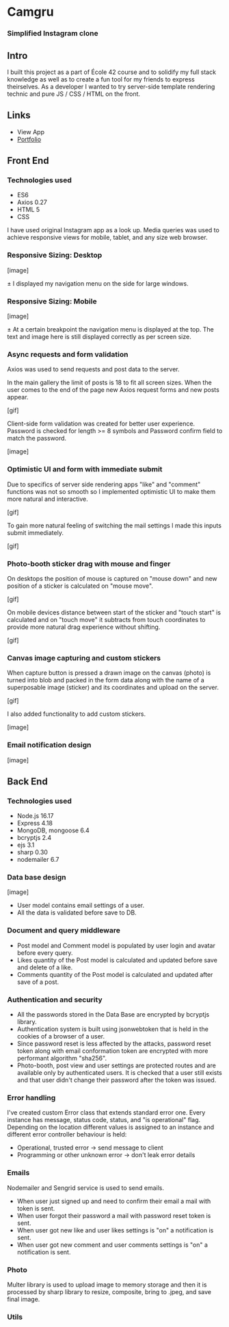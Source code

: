 # Camgru
### Simplified Instagram clone

## Intro
I built this project as a part of École 42 course and to solidify my full stack knowledge as well as to create a fun tool for my friends to express theirselves. As a developer I wanted to try server-side template rendering technic and pure JS / CSS / HTML on the front.

## Links
* View App
* [Portfolio](https://mitia-avadiaev.github.io/)

## Front End
### Technologies used
* ES6 
* Axios 0.27
* HTML 5
* CSS

I have used original Instagram app as a look up. Media queries was used to achieve responsive views for mobile, tablet, and any size web browser.  

### Responsive Sizing: Desktop
[image]

± I displayed my navigation menu on the side for large windows.

### Responsive Sizing: Mobile
[image]

± At a certain breakpoint the navigation menu is displayed at the top. The text and image here is still displayed correctly as per screen size.


### Async requests and form validation
Axios was used to send requests and post data to the server. 

In the main gallery the limit of posts is 18 to fit all screen sizes. When the user comes to the end of the page new Axios request forms and new posts appear. 

[gif]

Client-side form validation was created for better user experience. Password is checked for length >= 8 symbols and Password confirm field to match the password.

[image]

### Optimistic UI and form with immediate submit

Due to specifics of server side rendering apps "like" and "comment" functions was not so smooth so I implemented optimistic UI to make them more natural and interactive.

[gif]

To gain more natural feeling of switching the mail settings I made this inputs submit immediately.

[gif]

### Photo-booth sticker drag with mouse and finger

On desktops the position of mouse is captured on "mouse down" and new position of a sticker is calculated on "mouse move".

[gif]

On mobile devices distance between start of the sticker and "touch start" is calculated and on "touch move" it subtracts from touch coordinates to provide more natural drag experience without shifting.

[gif]

### Canvas image capturing and custom stickers

When capture button is pressed a drawn image on the canvas (photo) is turned into blob and packed in the form data along with the name of a superposable image (sticker) and its coordinates and upload on the server. 

[gif]

I also added functionality to add custom stickers. 

[image]

### Email notification design

[image]

## Back End 

### Technologies used
* Node.js 16.17
* Express 4.18
* MongoDB, mongoose 6.4
* bcryptjs 2.4
* ejs 3.1
* sharp 0.30
* nodemailer 6.7

### Data base design 

[image]

* User model contains email settings of a user.
* All the data is validated before save to DB.

### Document and query middleware
* Post model and Comment model is populated by user login and avatar before every query.
* Likes quantity of the Post model is calculated and updated before save and delete of a like.
* Comments quantity of the Post model is calculated and updated after save of a post. 
 
### Authentication and security
* All the passwords stored in the Data Base are encrypted by bcryptjs library.
* Authentication system is built using jsonwebtoken that is held in the cookies of a browser of a user. 
* Since password reset is less affected by the attacks, password reset token along with email conformation token are encrypted with more performant algorithm "sha256".
* Photo-booth, post view and user settings are protected routes and are available only by authenticated users. It is checked that a user still exists and that user didn't change their password after the token was issued.

### Error handling
I've created custom Error class that extends standard error one. Every instance has message, status code, status, and "is operational" flag. Depending on the location different values is assigned to an instance and different error controller behaviour is held:
* Operational, trusted error -> send message to client
* Programming or other unknown error -> don't leak error details

### Emails
Nodemailer and Sengrid service is used to send emails. 
* When user just signed up and need to confirm their email a mail with token is sent. 
* When user forgot their password a mail with password reset token is sent.
* When user got new like and user likes settings is "on" a notification is sent.
* When user got new comment and user comments settings is "on" a notification is sent.

### Photo
Multer library is used to upload image to memory storage and then it is processed by sharp library to resize, composite, bring to .jpeg, and save final image.

### Utils

